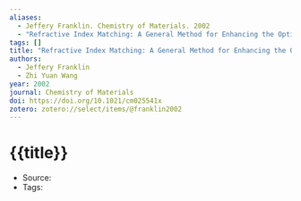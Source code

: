 ```yaml
---
aliases:
  - Jeffery Franklin. Chemistry of Materials. 2002
  - "Refractive Index Matching: A General Method for Enhancing the Optical Clarity of a Hydrogel Matrix"
tags: []
title: "Refractive Index Matching: A General Method for Enhancing the Optical Clarity of a Hydrogel Matrix"
authors:
  - Jeffery Franklin
  - Zhi Yuan Wang
year: 2002
journal: Chemistry of Materials
doi: https://doi.org/10.1021/cm025541x
zotero: zotero://select/items/@franklin2002
---
```

<!-- START_TEMPLATE -->
# {{title}}

- Source:
- Tags: 
<!-- END_TEMPLATE -->